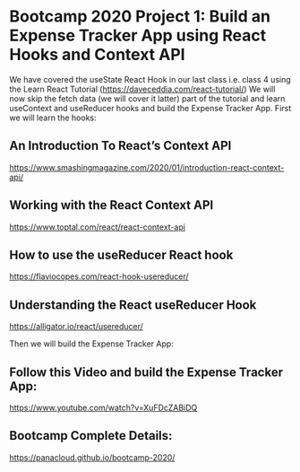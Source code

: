 # Bootcamp 2020 Project 1: Build an Expense Tracker App using React Hooks and Context API

We have covered the useState React Hook in our last class i.e. class 4 using the Learn React Tutorial (https://daveceddia.com/react-tutorial/) 
We will now skip the fetch data (we will cover it latter) part of the tutorial and learn useContext and useReducer hooks and build the Expense Tracker App.
First we will learn the hooks:
## An Introduction To React’s Context API
https://www.smashingmagazine.com/2020/01/introduction-react-context-api/

## Working with the React Context API
https://www.toptal.com/react/react-context-api

## How to use the useReducer React hook
https://flaviocopes.com/react-hook-usereducer/

## Understanding the React useReducer Hook
https://alligator.io/react/usereducer/

Then we will build the Expense Tracker App:

## Follow this Video and build the Expense Tracker App:
https://www.youtube.com/watch?v=XuFDcZABiDQ

## Bootcamp Complete Details:
https://panacloud.github.io/bootcamp-2020/
